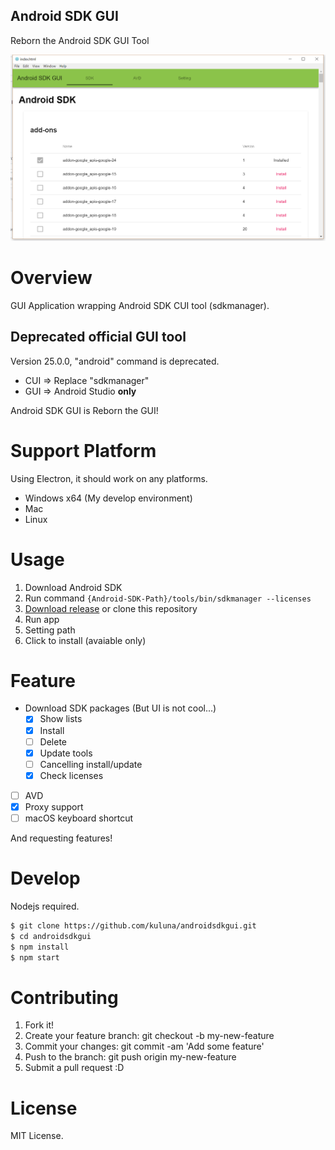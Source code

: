 Android SDK GUI
---
Reborn the Android SDK GUI Tool

![demo](docs/images/sdk.png)

# Overview
GUI Application wrapping Android SDK CUI tool (sdkmanager).  

## Deprecated official GUI tool
Version 25.0.0, "android" command is deprecated.

- CUI => Replace "sdkmanager"
- GUI => Android Studio **only**

Android SDK GUI is Reborn the GUI!

# Support Platform
Using Electron, it should work on any platforms.

- Windows x64 (My develop environment)
- Mac
- Linux

# Usage
1. Download Android SDK
1. Run command `{Android-SDK-Path}/tools/bin/sdkmanager --licenses`
1. [Download release](https://github.com/kuluna/androidsdkgui/releases) or clone this repository
1. Run app
1. Setting path
1. Click to install (avaiable only)

# Feature
- Download SDK packages (But UI is not cool...)
  - [x] Show lists
  - [x] Install
  - [ ] Delete
  - [x] Update tools
  - [ ] Cancelling install/update
  - [x] Check licenses
- [ ] AVD
- [x] Proxy support
- [ ] macOS keyboard shortcut

And requesting features!

# Develop
Nodejs required.

```bash
$ git clone https://github.com/kuluna/androidsdkgui.git
$ cd androidsdkgui
$ npm install
$ npm start
```

# Contributing
1. Fork it!
1. Create your feature branch: git checkout -b my-new-feature
1. Commit your changes: git commit -am 'Add some feature'
1. Push to the branch: git push origin my-new-feature
1. Submit a pull request :D

# License
MIT License.
